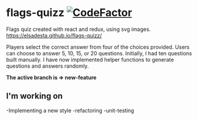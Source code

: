 

# flags-quizz   [![CodeFactor](https://www.codefactor.io/repository/github/elsadesta/flags-quizz/badge)](https://www.codefactor.io/repository/github/elsadesta/flags-quizz)
Flags quiz created with react and redux, using svg images.
https://elsadesta.github.io/flags-quizz/

Players select the correct answer from four of the choices provided. Users can choose to answer 5, 10, 15, or 20 questions.
Initially, I had ten questions built manually. I have now implemented helper functions to generate questions and answers randomly.

**The active branch is => new-feature**


## I'm working on
-Implementing a new style
-refactoring
-unit-testing

